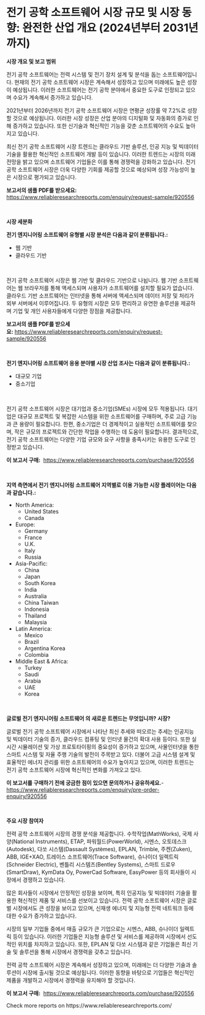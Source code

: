 <p><h1>전기 공학 소프트웨어 시장 규모 및 시장 동향: 완전한 산업 개요 (2024년부터 2031년까지)</h1></p><p><strong>시장 개요 및 보고 범위</strong></p>
<p><p>전기 공학 소프트웨어는 전력 시스템 및 전기 장치 설계 및 분석을 돕는 소프트웨어입니다. 현재의 전기 공학 소프트웨어 시장은 계속해서 성장하고 있으며 미래에도 높은 성장이 예상됩니다. 이러한 소프트웨어는 전기 공학 분야에서 중요한 도구로 인정되고 있으며 수요가 계속해서 증가하고 있습니다.</p><p>2021년부터 2026년까지 전기 공학 소프트웨어 시장은 연평균 성장률 약 7.2%로 성장할 것으로 예상됩니다. 이러한 시장 성장은 산업 분야의 디지털화 및 자동화의 증가로 인해 증가하고 있습니다. 또한 신기술과 혁신적인 기능을 갖춘 소프트웨어의 수요도 높아지고 있습니다.</p><p>최신 전기 공학 소프트웨어 시장 트렌드는 클라우드 기반 솔루션, 인공 지능 및 빅데이터 기술을 활용한 혁신적인 소프트웨어 개발 등이 있습니다. 이러한 트렌드는 시장의 미래 전망을 밝고 있으며 소프트웨어 기업들은 이를 통해 경쟁력을 강화하고 있습니다. 전기 공학 소프트웨어 시장은 더욱 다양한 기회를 제공할 것으로 예상되며 성장 가능성이 높은 시장으로 평가되고 있습니다.</p></p>
<p><strong>보고서의 샘플 PDF를 받으세요:</strong> <a href="https://www.reliableresearchreports.com/enquiry/request-sample/920556">https://www.reliableresearchreports.com/enquiry/request-sample/920556</a></p>
<p>&nbsp;</p>
<p><strong>시장 세분화</strong></p>
<p><strong>전기 엔지니어링 소프트웨어 유형별 시장 분석은 다음과 같이 분류됩니다.:</strong></p>
<p><ul><li>웹 기반</li><li>클라우드 기반</li></ul></p>
<p>&nbsp;</p>
<p><p>전기 공학 소프트웨어 시장은 웹 기반 및 클라우드 기반으로 나뉩니다. 웹 기반 소프트웨어는 웹 브라우저를 통해 액세스되며 사용자가 소프트웨어를 설치할 필요가 없습니다. 클라우드 기반 소프트웨어는 인터넷을 통해 서버에 액세스되며 데이터 저장 및 처리가 외부 서버에서 이루어집니다. 두 유형의 시장은 모두 편리하고 유연한 솔루션을 제공하며 기업 및 개인 사용자들에게 다양한 장점을 제공합니다.</p></p>
<p><strong>보고서의 샘플 PDF를 받으세요:</strong>&nbsp;<a href="https://www.reliableresearchreports.com/enquiry/request-sample/920556">https://www.reliableresearchreports.com/enquiry/request-sample/920556</a></p>
<p>&nbsp;</p>
<p><strong> 전기 엔지니어링 소프트웨어 응용 분야별 시장 산업 조사는 다음과 같이 분류됩니다.:</strong></p>
<p><ul><li>대규모 기업</li><li>중소기업</li></ul></p>
<p>&nbsp;</p>
<p><p>전기 공학 소프트웨어 시장은 대기업과 중소기업(SMEs) 시장에 모두 적용됩니다. 대기업은 대규모 프로젝트 및 복잡한 시스템을 위한 소프트웨어를 구매하며, 주로 고급 기능과 큰 용량이 필요합니다. 한편, 중소기업은 더 경제적이고 실용적인 소프트웨어를 찾으며, 작은 규모의 프로젝트와 간단한 작업을 수행하는 데 도움이 필요합니다. 결과적으로, 전기 공학 소프트웨어는 다양한 기업 규모와 요구 사항을 충족시키는 유용한 도구로 인정받고 있습니다.</p></p>
<p><strong>이 보고서 구매:</strong>&nbsp; <a href="https://www.reliableresearchreports.com/purchase/920556">https://www.reliableresearchreports.com/purchase/920556</a></p>
<p>&nbsp;</p>
<p><strong>지역 측면에서 전기 엔지니어링 소프트웨어 지역별로 이용 가능한 시장 플레이어는 다음과 같습니다.:</strong></p>
<p><ul>
    <li>
        North America:
        <ul>
            <li>United States</li>
            <li>Canada</li>
        </ul>
    </li>
    <li>
        Europe:
        <ul>
            <li>Germany</li>
            <li>France</li>
            <li>U.K.</li>
            <li>Italy</li>
            <li>Russia</li>
        </ul>
    </li>
    <li>
        Asia-Pacific:
        <ul>
            <li>China</li>
            <li>Japan</li>
            <li>South Korea</li>
            <li>India</li>
            <li>Australia</li>
            <li>China Taiwan</li>
            <li>Indonesia</li>
            <li>Thailand</li>
            <li>Malaysia</li>
        </ul>
    </li>
    <li>
        Latin America:
        <ul>
            <li>Mexico</li>
            <li>Brazil</li>
            <li>Argentina Korea</li>
            <li>Colombia</li>
        </ul>
    </li>
    <li>
        Middle East & Africa:
        <ul>
            <li>Turkey</li>
            <li>Saudi</li>
            <li>Arabia</li>
            <li>UAE</li>
            <li>Korea</li>
        </ul>
    </li>
    </ul></p>
<p>&nbsp;</p>
<p><strong>글로벌 전기 엔지니어링 소프트웨어 의 새로운 트렌드는 무엇입니까? 시장?</strong></p>
<p><p>글로벌 전기 공학 소프트웨어 시장에서 나타난 최신 추세와 떠오르는 추세는 인공지능 및 빅데이터 기술의 증가, 클라우드 컴퓨팅 및 인터넷 물건의 확대 사용 등이다. 또한 실시간 시뮬레이션 및 가상 프로토타이핑의 중요성이 증가하고 있으며, 사물인터넷을 통한 스마트 시스템 및 자율 주행 기술의 발전이 주목받고 있다. 더불어 고급 시스템 설계 및 효율적인 에너지 관리를 위한 소프트웨어의 수요가 높아지고 있으며, 이러한 트렌드는 전기 공학 소프트웨어 시장에 혁신적인 변화를 가져오고 있다.</p></p>
<p><strong>이 보고서를 구매하기 전에 궁금한 점이 있으면 문의하거나 공유하세요.</strong>- <a href="https://www.reliableresearchreports.com/enquiry/pre-order-enquiry/920556">https://www.reliableresearchreports.com/enquiry/pre-order-enquiry/920556</a></p>
<p>&nbsp;</p>
<p><strong>주요 시장 참여자</strong></p>
<p><p>전력 공학 소프트웨어 시장의 경쟁 분석을 제공합니다. 수학작업(MathWorks), 국제 사양(National Instruments), ETAP, 파워월드(PowerWorld), 시멘스, 오토데스크(Autodesk), 다쏘 시스템(Dassault Systèmes), EPLAN, Trimble, 주켄(Zuken), ABB, IGE+XAO, 트레이스 소프트웨어(Trace Software), 슈나이더 일렉트릭(Schneider Electric), 벤틀리 시스템즈(Bentley Systems), 스마트 드로우(SmartDraw), KymData Oy, PowerCad Software, EasyPower 등의 회사들이 시장에서 경쟁하고 있습니다.</p><p>많은 회사들이 시장에서 안정적인 성장을 보이며, 특히 인공지능 및 빅데이터 기술을 활용한 혁신적인 제품 및 서비스를 선보이고 있습니다. 전력 공학 소프트웨어 시장은 글로벌 시장에서도 큰 성장을 보이고 있으며, 신재생 에너지 및 지능형 전력 네트워크 등에 대한 수요가 증가하고 있습니다.</p><p>시장의 일부 기업들 중에서 매출 규모가 큰 기업으로는 시멘스, ABB, 슈나이더 일렉트릭 등이 있습니다. 이러한 기업들은 지능형 솔루션 및 서비스를 제공하여 시장에서 선도적인 위치를 차지하고 있습니다. 또한, EPLAN 및 다쏘 시스템과 같은 기업들은 최신 기술 및 솔루션을 통해 시장에서 경쟁력을 갖추고 있습니다.</p><p>전력 공학 소프트웨어 시장은 계속해서 성장하고 있으며, 미래에는 더 다양한 기술과 솔루션이 시장에 출시될 것으로 예상됩니다. 이러한 동향을 바탕으로 기업들은 혁신적인 제품을 개발하고 시장에서 경쟁력을 유지해야 할 것입니다.</p></p>
<p><strong>이 보고서 구매:</strong>&nbsp;&nbsp;<a href="https://www.reliableresearchreports.com/purchase/920556">https://www.reliableresearchreports.com/purchase/920556</a></p>
<p>Check more reports on https://www.reliableresearchreports.com/</p>
